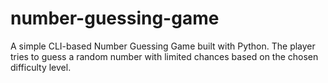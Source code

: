 # number-guessing-game
A simple CLI-based Number Guessing Game built with Python. The player tries to guess a random number with limited chances based on the chosen difficulty level.

